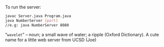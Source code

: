 To run the server:
```bash
javac Server.java Program.java
java NumberServer [port]
//e.g: java NumberServer 8080
```

“`wavelet`” – noun; a small wave of water; a ripple (Oxford Dictionary). A cute name for a little web server from UCSD (Joe)
